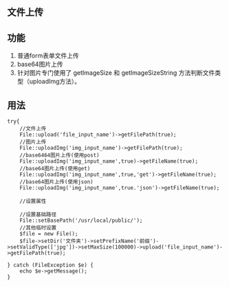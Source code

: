 ## 文件上传

## 功能
1. 普通form表单文件上传
2. base64图片上传
3. 针对图片专门使用了 getImageSize 和 getImageSizeString 方法判断文件类型（uploadImg方法）。

## 用法
```
try{
    //文件上传
    File::upload('file_input_name')->getFilePath(true);
    //图片上传
    File::uploadImg('img_input_name')->getFilePath(true);
    //base6464图片上传(使用post)
    File::uploadImg('img_input_name',true)->getFileName(true);
    //base64图片上传(使用get)
    File::uploadImg('img_input_name',true,'get')->getFileName(true);
    //base64图片上传(使用json)
    File::uploadImg('img_input_name',true.'json')->getFileName(true);

    //设置属性

    //设置基础路径
    File::setBasePath('/usr/local/public/');
    //其他临时设置
    $file = new File();
    $file->setDir('文件夹')->setPrefixName('前缀')->setValidType(['jpg'])->setMaxSize(100000)->upload('file_input_name')->getFilePath(true);

} catch (FileException $e) {
    echo $e->getMessage();
}



```

